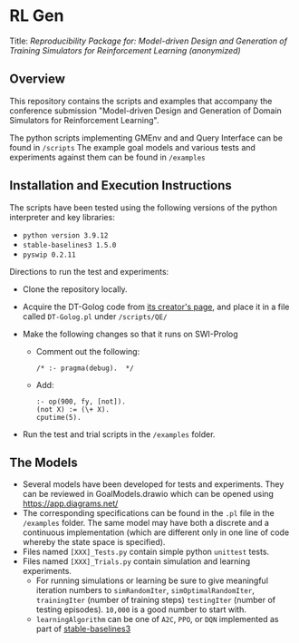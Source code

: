 # RL Gen
Title: _Reproducibility Package for: Model-driven Design and Generation of Training Simulators for Reinforcement Learning (anonymized)_

## Overview
This repository contains the scripts and examples that accompany the conference submission "Model-driven Design and Generation of Domain Simulators for Reinforcement Learning". 

The python scripts implementing GMEnv and and Query Interface can be found in `/scripts`
The example goal models and various tests and experiments against them can be found in `/examples`


## Installation and Execution Instructions

The scripts have been tested using the following versions of the python interpreter and key libraries:

* `python version 3.9.12`
* `stable-baselines3 1.5.0`
* `pyswip 0.2.11`

Directions to run the test and experiments:

* Clone the repository locally.
* Acquire the DT-Golog code from [its creator's page](https://www.cs.ryerson.ca/~mes/publications/appendix/appendixC/dtgolog), and place it in a file called `DT-Golog.pl` under `/scripts/QE/`
* Make the following changes so that it runs on SWI-Prolog
  
  - Comment out the following:
    ```
    /* :- pragma(debug).  */
    ```
  - Add:
    ```
    :- op(900, fy, [not]).
    (not X) := (\+ X).
    cputime(5).
    ```
* Run the test and trial scripts in the `/examples` folder.

## The Models

* Several models have been developed for tests and experiments. They can be reviewed in GoalModels.drawio which can be opened using https://app.diagrams.net/
* The corresponding specifications can be found in the `.pl` file in the `/examples` folder. The same model may have both a discrete and a continuous implementation (which are different only in one line of code whereby the state space is specified).
* Files named `[XXX]_Tests.py` contain simple python `unittest` tests.
* Files named `[XXX]_Trials.py` contain simulation and learning experiments. 
  * For running simulations or learning be sure to give meaningful iteration numbers to `simRandomIter`, `simOptimalRandomIter`, `trainingIter` (number of training steps) `testingIter` (number of testing episodes). `10,000` is a good number to start with.
  * `learningAlgorithm` can be one of `A2C`, `PPO`, or `DQN` implemented as part of [stable-baselines3](https://stable-baselines3.readthedocs.io/en/master/guide/algos.html)



    

  
    

    

